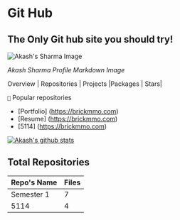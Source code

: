 # Git Hub  
## The Only Git hub site you should try! 

![Akash's Sharma Image](/images/image.png)

*Akash Sharma Profile Markdown Image* 

Overview | Repositories | Projects |Packages | Stars| 

 ``📝`` Popular repositories

-  [Portfolio] (https://brickmmo.com)
-  [Resume] (https://brickmmo.com)
-  [5114] (https://brickmmo.com)


[![Akash's github stats](https://github-readme-stats.vercel.app/api?username=sawaricky&show_icons=true&title_color=fff&icon_color=79ff97&text_color=9f9f9f&bg_color=151515&count_private=true)](https://github.com/sawaricky/)

## Total Repositories 
| Repo's Name | Files |
| ----------- | ----- | 
|  Semester 1 | 7    |
|  5114       | 4    |

